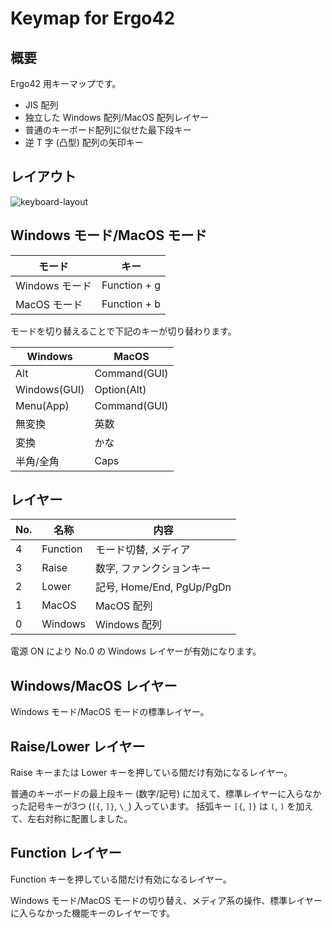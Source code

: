 # Keymap for Ergo42

## 概要

Ergo42 用キーマップです。

- JIS 配列
- 独立した Windows 配列/MacOS 配列レイヤー
- 普通のキーボード配列に似せた最下段キー
- 逆 T 字 (凸型) 配列の矢印キー

## レイアウト

![keyboard-layout](https://user-images.githubusercontent.com/1042121/45888288-aa35ed00-bdf8-11e8-8741-71fe9a0fadc6.png)

## Windows モード/MacOS モード

|モード        |キー        |
|--------------|------------|
|Windows モード|Function + g|
|MacOS モード  |Function + b|

モードを切り替えることで下記のキーが切り替わります。

|Windows     |MacOS       |
|------------|------------|
|Alt         |Command(GUI)|
|Windows(GUI)|Option(Alt) |
|Menu(App)   |Command(GUI)|
|無変換      |英数        |
|変換        |かな        |
|半角/全角   |Caps        |

## レイヤー

|No.|名称    |内容                      |
|---|--------|--------------------------|
| 4 |Function|モード切替, メディア      |
| 3 |Raise   |数字, ファンクションキー  |
| 2 |Lower   |記号, Home/End, PgUp/PgDn |
| 1 |MacOS   |MacOS 配列                |
| 0 |Windows |Windows 配列              |

電源 ON により No.0 の Windows レイヤーが有効になります。

## Windows/MacOS レイヤー

Windows モード/MacOS モードの標準レイヤー。

## Raise/Lower レイヤー

Raise キーまたは Lower キーを押している間だけ有効になるレイヤー。

普通のキーボードの最上段キー (数字/記号) に加えて、標準レイヤーに入らなかった記号キーが3つ (`[{`, `]}`, `\_`) 入っています。
括弧キー `[{`, `]}` は `(`, `)` を加えて、左右対称に配置しました。

## Function レイヤー

Function キーを押している間だけ有効になるレイヤー。

Windows モード/MacOS モードの切り替え、メディア系の操作、標準レイヤーに入らなかった機能キーのレイヤーです。
